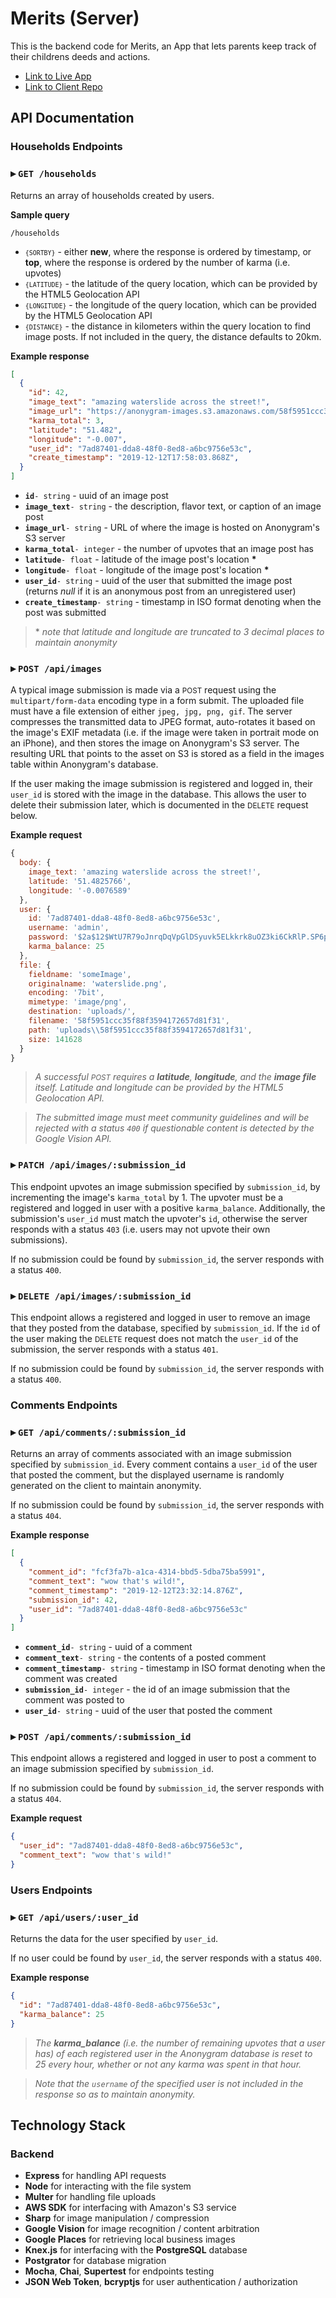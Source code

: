 # Merits (Server)

This is the backend code for Merits, an App that lets parents keep track of their childrens deeds and actions.

- [Link to Live App](https://capstone-merits-client.now.sh/)
- [Link to Client Repo](https://github.com/Mascontris/capstone-merits-client)

## API Documentation

### Households Endpoints

### ▸ `GET /households`

Returns an array of households created by users.

**Sample query**

```URL
/households
```

- <small>`{SORTBY}`</small> - either **new**, where the response is ordered by timestamp, or **top**, where the response is ordered by the number of karma (i.e. upvotes)
- <small>`{LATITUDE}`</small> - the latitude of the query location, which can be provided by the HTML5 Geolocation API
- <small>`{LONGITUDE}`</small> - the longitude of the query location, which can be provided by the HTML5 Geolocation API
- <small>`{DISTANCE}`</small> - the distance in kilometers within the query location to find image posts. If not included in the query, the distance defaults to 20km.

**Example response**

```JSON
[
  {
    "id": 42,
    "image_text": "amazing waterslide across the street!",
    "image_url": "https://anonygram-images.s3.amazonaws.com/58f5951ccc35f88f3594172657d81f31",
    "karma_total": 3,
    "latitude": "51.482",
    "longitude": "-0.007",
    "user_id": "7ad87401-dda8-48f0-8ed8-a6bc9756e53c",
    "create_timestamp": "2019-12-12T17:58:03.868Z",
  }
]
```

- **`id`**`- string` - uuid of an image post
- **`image_text`**`- string` - the description, flavor text, or caption of an image post
- **`image_url`**`- string` - URL of where the image is hosted on Anonygram's S3 server
- **`karma_total`**`- integer` - the number of upvotes that an image post has
- **`latitude`**`- float` - latitude of the image post's location **\***
- **`longitude`**`- float` - longitude of the image post's location **\***
- **`user_id`**`- string` - uuid of the user that submitted the image post (returns _null_ if it is an anonymous post from an unregistered user)
- **`create_timestamp`**`- string` - timestamp in ISO format denoting when the post was submitted

> \* _note that latitude and longitude are truncated to 3 decimal places to maintain anonymity_

### ▸ `POST /api/images`

A typical image submission is made via a <small>POST</small> request using the `multipart/form-data` encoding type in a form submit. The uploaded file must have a file extension of either `jpeg, jpg, png, gif`. The server compresses the transmitted data to JPEG format, auto-rotates it based on the image's EXIF metadata (i.e. if the image were taken in portrait mode on an iPhone), and then stores the image on Anonygram's S3 server. The resulting URL that points to the asset on S3 is stored as a field in the images table within Anonygram's database.

If the user making the image submission is registered and logged in, their `user_id` is stored with the image in the database. This allows the user to delete their submission later, which is documented in the <small>DELETE</small> request below.

**Example request**

```JavaScript
{
  body: {
    image_text: 'amazing waterslide across the street!',
    latitude: '51.4825766',
    longitude: '-0.0076589'
  },
  user: {
    id: '7ad87401-dda8-48f0-8ed8-a6bc9756e53c',
    username: 'admin',
    password: '$2a$12$WtU7R79oJnrqDqVpGlDSyuvk5ELkkrk8uOZ3ki6CkRlP.SP6p6G8y',
    karma_balance: 25
  },
  file: {
    fieldname: 'someImage',
    originalname: 'waterslide.png',
    encoding: '7bit',
    mimetype: 'image/png',
    destination: 'uploads/',
    filename: '58f5951ccc35f88f3594172657d81f31',
    path: 'uploads\\58f5951ccc35f88f3594172657d81f31',
    size: 141628
  }
}
```

> _A successful <small>POST</small> requires a **latitude**, **longitude**, and the **image file** itself. Latitude and longitude can be provided by the HTML5 Geolocation API._

> _The submitted image must meet community guidelines and will be rejected with a status `400` if questionable content is detected by the Google Vision API._

### ▸ `PATCH /api/images/:submission_id`

This endpoint upvotes an image submission specified by `submission_id`, by incrementing the image's `karma_total` by 1. The upvoter must be a registered and logged in user with a positive `karma_balance`. Additionally, the submission's `user_id` must match the upvoter's `id`, otherwise the server responds with a status `403` (i.e. users may not upvote their own submissions).

If no submission could be found by `submission_id`, the server responds with a status `400`.

### ▸ `DELETE /api/images/:submission_id`

This endpoint allows a registered and logged in user to remove an image that they posted from the database, specified by `submission_id`. If the `id` of the user making the <small>DELETE</small> request does not match the `user_id` of the submission, the server responds with a status `401`.

If no submission could be found by `submission_id`, the server responds with a status `400`.

### Comments Endpoints

### ▸ `GET /api/comments/:submission_id`

Returns an array of comments associated with an image submission specified by `submission_id`. Every comment contains a `user_id` of the user that posted the comment, but the displayed username is randomly generated on the client to maintain anonymity.

If no submission could be found by `submission_id`, the server responds with a status `404`.

**Example response**

```JSON
[
  {
    "comment_id": "fcf3fa7b-a1ca-4314-bbd5-5dba75ba5991",
    "comment_text": "wow that's wild!",
    "comment_timestamp": "2019-12-12T23:32:14.876Z",
    "submission_id": 42,
    "user_id": "7ad87401-dda8-48f0-8ed8-a6bc9756e53c"
  }
]
```

- **`comment_id`**`- string` - uuid of a comment
- **`comment_text`**`- string` - the contents of a posted comment
- **`comment_timestamp`**`- string` - timestamp in ISO format denoting when the comment was created
- **`submission_id`**`- integer` - the id of an image submission that the comment was posted to
- **`user_id`**`- string` - uuid of the user that posted the comment

### ▸ `POST /api/comments/:submission_id`

This endpoint allows a registered and logged in user to post a comment to an image submission specified by `submission_id`.

If no submission could be found by `submission_id`, the server responds with a status `404`.

**Example request**

```JSON
{
  "user_id": "7ad87401-dda8-48f0-8ed8-a6bc9756e53c",
  "comment_text": "wow that's wild!"
}
```

### Users Endpoints

### ▸ `GET /api/users/:user_id`

Returns the data for the user specified by `user_id`.

If no user could be found by `user_id`, the server responds with a status `400`.

**Example response**

```JSON
{
  "id": "7ad87401-dda8-48f0-8ed8-a6bc9756e53c",
  "karma_balance": 25
}
```

> _The **karma_balance** (i.e. the number of remaining upvotes that a user has) of each registered user in the Anonygram database is reset to 25 every hour, whether or not any karma was spent in that hour._

> _Note that the `username` of the specified user is not included in the response so as to maintain anonymity._

## Technology Stack

### Backend
- **Express** for handling API requests
- **Node** for interacting with the file system 
- **Multer** for handling file uploads
- **AWS SDK** for interfacing with Amazon's S3 service
- **Sharp** for image manipulation / compression
- **Google Vision** for image recognition / content arbitration
- **Google Places** for retrieving local business images
- **Knex.js** for interfacing with the **PostgreSQL** database
- **Postgrator** for database migration
- **Mocha**, **Chai**, **Supertest** for endpoints testing
- **JSON Web Token**, **bcryptjs** for user authentication / authorization
